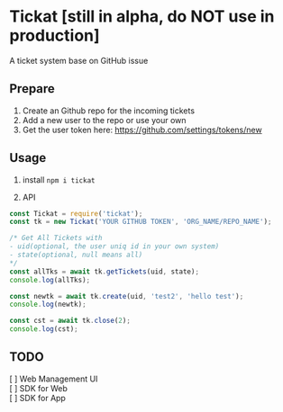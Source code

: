# Tickat [still in alpha, do NOT use in production]
A ticket system base on GitHub issue

## Prepare
1. Create an Github repo for the incoming tickets
2. Add a new user to the repo or use your own
3. Get the user token here: https://github.com/settings/tokens/new

## Usage

1. install
`npm i tickat`

2. API

``` javascript
const Tickat = require('tickat');
const tk = new Tickat('YOUR GITHUB TOKEN', 'ORG_NAME/REPO_NAME');

/* Get All Tickets with 
- uid(optional, the user uniq id in your own system)
- state(optional, null means all)
*/
const allTks = await tk.getTickets(uid, state);
console.log(allTks);

const newtk = await tk.create(uid, 'test2', 'hello test');
console.log(newtk);

const cst = await tk.close(2);
console.log(cst);
```

## TODO
[ ] Web Management UI  
[ ] SDK for Web  
[ ] SDK for App  
